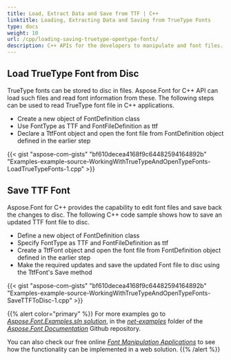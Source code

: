 ```yaml
---
title: Load, Extract Data and Save from TTF | C++
linktitle: Loading, Extracting Data and Saving from TrueType Fonts
type: docs
weight: 10
url: /cpp/loading-saving-truetype-opentype-fonts/
description: C++ APIs for the developers to manipulate and font files. Learn the fundamentals on how to load and save TTF fonts within C++.
---
```


## **Load TrueType Font from Disc**
TrueType fonts can be stored to disc in files. Aspose.Font for C++ API can load such files and read font information from these. The following steps can be used to read TrueType font file in C++ applications.
 * Create a new object of FontDefinition class
 * Use FontType as TTF and FontFileDefinition as ttf
 * Declare a TtfFont object and open the font file from FontDefinition object defined in the earlier step

{{< gist "aspose-com-gists" "bf610decea4168f9c64482594164892b" "Examples-example-source-WorkingWithTrueTypeAndOpenTypeFonts-LoadTrueTypeFonts-1.cpp" >}}

## **Save TTF Font**
Aspose.Font for C++ provides the capability to edit font files and save back the changes to disc. The following C++ code sample shows how to save an updated TTF font file to disc.

 * Define a new object of FontDefinition class
 * Specify FontType as TTF and FontFileDefinition as ttf
 * Create a TtfFont object and open the font file from FontDefinition object defined in the earlier step
 * Make the required updates and save the updated Font file to disc using the TtfFont's Save method

 {{< gist "aspose-com-gists" "bf610decea4168f9c64482594164892b" "Examples-example-source-WorkingWithTrueTypeAndOpenTypeFonts-SaveTTFToDisc-1.cpp" >}}

  {{% alert color="primary" %}}
For more examples go to [*Aspose.Font.Examples.sln solution*](https://github.com/aspose-font/Aspose.Font-Documentation/tree/master/net-examples), in the [*net-examples*](https://github.com/aspose-font/Aspose.Font-Documentation/tree/master/net-examples) folder of the [*Aspose.Font Documentation*](https://github.com/aspose-font/Aspose.Font-Documentation) Github repository.

You can also check our free online [*Font Manipulation Applications*](https://products.aspose.app/font/) to see how the functionality can be implemented in a web solution.
{{% /alert %}}
